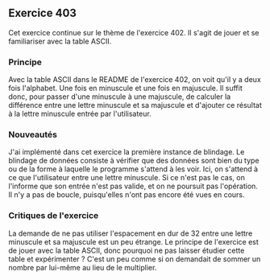 ## Exercice 403

Cet exercice continue sur le thème de l'exercice 402. Il s'agit de jouer et se familiariser avec la table ASCII.

### Principe

Avec la table ASCII dans le README de l'exercice 402, on voit qu'il y a deux fois l'alphabet. Une fois en minuscule et une fois en majuscule. Il suffit donc, pour passer d'une minuscule à une majuscule, de calculer la différence entre une lettre minuscule et sa majuscule et d'ajouter ce résultat à la lettre minuscule entrée par l'utilisateur.

### Nouveautés

J'ai implémenté dans cet exercice la première instance de blindage. Le blindage de données consiste à vérifier que des données sont bien du type ou de la forme à laquelle le programme s'attend à les voir.
Ici, on s'attend à ce que l'utilisateur entre une lettre minuscule. Si ce n'est pas le cas, on l'informe que son entrée n'est pas valide, et on ne poursuit pas l'opération. Il n'y a pas de boucle, puisqu'elles n'ont pas encore été vues en cours.

### Critiques de l'exercice

La demande de ne pas utiliser l'espacement en dur de 32 entre une lettre minuscule et sa majuscule est un peu étrange. Le principe de l'exercice est de jouer avec la table ASCII, donc pourquoi ne pas laisser étudier cette table et expérimenter ? C'est un peu comme si on demandait de sommer un nombre par lui-même au lieu de le multiplier.
